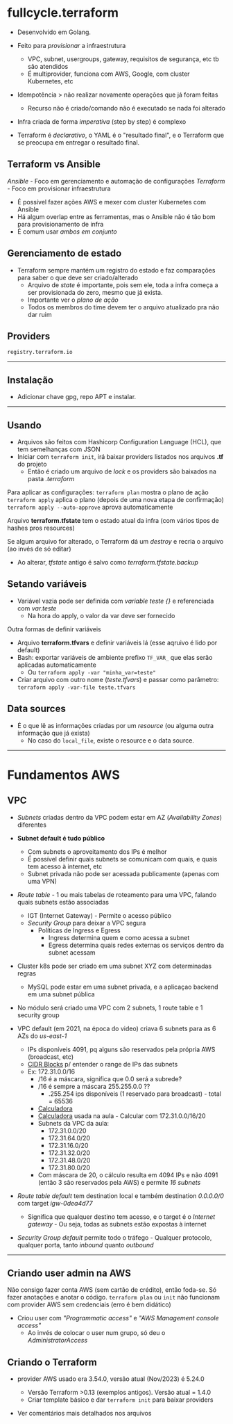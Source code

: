 # fullcycle.terraform

- Desenvolvido em Golang.
- Feito para *provisionar* a infraestrutura
  - VPC, subnet, usergroups, gateway, requisitos de segurança, etc tb são atendidos
  - É multiprovider, funciona com AWS, Google, com cluster Kubernetes, etc

- Idempotência > não realizar novamente operações que já foram feitas
  - Recurso não é criado/comando não é executado se nada foi alterado

- Infra criada de forma *imperativa* (step by step) é complexo
- Terraform é *declarativo*, o YAML é o "resultado final", e o Terraform que se preocupa em
  entregar o resultado final.

## Terraform vs Ansible
*Ansible* - Foco em gerenciamento e automação de configurações
*Terraform* - Foco em provisionar infraestrutura
- É possível fazer ações AWS e mexer com cluster Kubernetes com Ansible
- Há algum overlap entre as ferramentas, mas o Ansible não é tão bom para provisionamento de infra
- É comum usar *ambos em conjunto*

## Gerenciamento de estado
- Terraform sempre mantém um registro do estado e faz comparações para saber o que deve ser criado/alterado
  - Arquivo de *state* é importante, pois sem ele, toda a infra começa a ser provisionada do zero, mesmo que já exista.
  - Importante ver o *plano de ação*
  - Todos os membros do time devem ter o arquivo atualizado pra não dar ruim

## Providers
`registry.terraform.io`

---

## Instalação
- Adicionar chave gpg, repo APT e instalar.

---

## Usando
- Arquivos são feitos com Hashicorp Configuration Language (HCL), que tem semelhanças com JSON
- Iniciar com `terraform init`, irá baixar providers listados nos arquivos **.tf** do projeto
  - Então é criado um arquivo de *lock* e os providers são baixados na pasta *.terraform*

Para aplicar as configurações:
`terraform plan` mostra o plano de ação
`terraform apply` aplica o plano (depois de uma nova etapa de confirmação)
`terraform apply --auto-approve` aprova automaticamente

Arquivo **terraform.tfstate** tem o estado atual da infra (com vários tipos de hashes pros resources)

Se algum arquivo for alterado, o Terraform dá um *destroy* e recria o arquivo (ao invés de só editar)
  - Ao alterar, *tfstate* antigo é salvo como *terraform.tfstate.backup*

## Setando variáveis
- Variável vazia pode ser definida com *variable teste {}* e referenciada com *var.teste*
  - Na hora do apply, o valor da var deve ser fornecido

Outra formas de definir variáveis  
- Arquivo **terraform.tfvars** e definir variáveis lá (esse aqruivo é lido por default)
- Bash: exportar variáveis de ambiente prefixo `TF_VAR_` que elas serão aplicadas automaticamente
  - Ou `terraform apply -var "minha_var=teste"`
- Criar arquivo com outro nome (*teste.tfvars*) e passar como parâmetro: `terraform apply -var-file teste.tfvars`

## Data sources
- É o que lê as informações criadas por um *resource* (ou alguma outra informação que já exista)
  - No caso do `local_file`, existe o resource e o data source.

---

# Fundamentos AWS
## VPC
- *Subnets* criadas dentro da VPC podem estar em AZ (*Availability Zones*) diferentes
- **Subnet default é tudo público**
  - Com subnets o aproveitamento dos IPs é melhor
  - É possível definir quais subnets se comunicam com quais, e quais tem acesso à internet, etc
  - Subnet privada não pode ser acessada publicamente (apenas com uma VPN)
- *Route table* - 1 ou mais tabelas de roteamento para uma VPC, falando quais subnets estão associadas
  - IGT (Internet Gateway) - Permite o acesso público
  - *Security Group* para deixar a VPC segura
    - Políticas de Ingress e Egress
      - Ingress determina quem e como acessa a subnet
      - Egress determina quais redes externas os serviços dentro da subnet acessam
- Cluster k8s pode ser criado em uma subnet XYZ com determinadas regras
  - MySQL pode estar em uma subnet privada, e a aplicaçao backend em uma subnet pública

- No módulo será criado uma VPC com 2 subnets, 1 route table e 1 security group

- VPC default (em 2021, na época do video) criava 6 subnets para as 6 AZs do *us-east-1*
  - IPs disponíveis 4091, pq alguns são reservados pela própria AWS (broadcast, etc)
  - [CIDR Blocks](https://aws.amazon.com/pt/what-is/cidr/) p/ entender o range de IPs das subnets
  - Ex: 172.31.0.0/16
    - /16 é a máscara, significa que 0.0 será a subrede?
    - /16 é sempre a máscara 255.255.0.0 ?? 
      - .255.254 ips disponíveis (1 reservado para broadcast) - total = 65536
    - [Calculadora](www.calculator.net/ip-subnet-calculator.html)
    - [Calculadora](https://jodies.de/ipcalc) usada na aula - Calcular com 172.31.0.0/16/20
    - Subnets da VPC da aula:
      - 172.31.0.0/20
      - 172.31.64.0/20
      - 172.31.16.0/20
      - 172.31.32.0/20
      - 172.31.48.0/20
      - 172.31.80.0/20
    - Com máscara de 20, o cálculo resulta em 4094 IPs e não 4091 (então 3 são reservados pela AWS) e permite *16 subnets*

- *Route table default* tem destination local e também destination *0.0.0.0/0* com target *igw-0dea4d77*
  - Significa que qualquer destino tem acesso, e o target é o *Internet gateway* - Ou seja, todas as subnets estão expostas à internet
- *Security Group default* permite todo o tráfego - Qualquer protocolo, qualquer porta, tanto *inbound* quanto *outbound*

---

## Criando user admin na AWS
Não consigo fazer conta AWS (sem cartão de crédito), então foda-se.
Só fazer anotações e anotar o código. `terraform plan` ou `init` não funcionam com provider AWS sem credenciais (erro é bem didático)

- Criou user com *"Programmatic access"* e *"AWS Management console access"*
  - Ao invés de colocar o user num grupo, só deu o *AdministratorAccess*

## Criando o Terraform
- provider AWS usado era 3.54.0, versão atual (Nov/2023) é 5.24.0
  - Versão Terraform >0.13 (exemplos antigos). Versão atual = 1.4.0
  - Criar template básico e dar `terraform init` para baixar providers

- Ver comentários mais detalhados nos arquivos